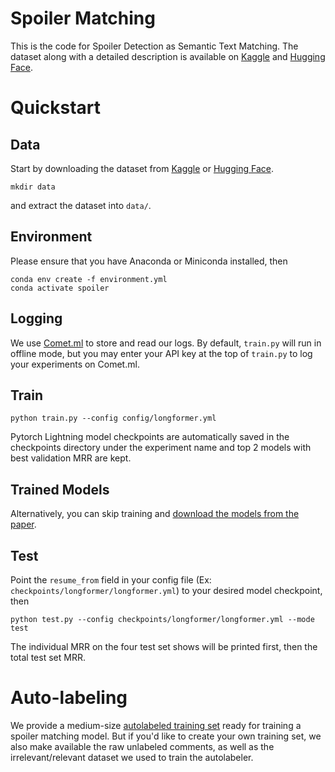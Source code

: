 # Spoiler Matching
This is the code for Spoiler Detection as Semantic Text Matching. The dataset along with a detailed description is available on [Kaggle](https://www.kaggle.com/datasets/bobotran/spoiler-matching) and [Hugging Face](https://huggingface.co/datasets/bobotran/spoiler-matching?clone=true).

# Quickstart
## Data
Start by downloading the dataset from [Kaggle](https://www.kaggle.com/datasets/bobotran/spoiler-matching) or [Hugging Face](https://huggingface.co/datasets/bobotran/spoiler-matching).

    mkdir data

and extract the dataset into `data/`.

## Environment
Please ensure that you have Anaconda or Miniconda installed, then

    conda env create -f environment.yml
    conda activate spoiler

## Logging
We use [Comet.ml](https://www.comet.com/docs/quick-start/) to store and read our logs. By default, `train.py` will run in offline mode, but you may enter your API key at the top of `train.py` to log your experiments on Comet.ml.

## Train

    python train.py --config config/longformer.yml

Pytorch Lightning model checkpoints are automatically saved in the checkpoints directory under the experiment name and top 2 models with best validation MRR are kept.

## Trained Models
Alternatively, you can skip training and [download the models from the paper](https://huggingface.co/bobotran/spoiler-matcher/tree/main?clone=true). 

## Test
Point the `resume_from` field in your config file (Ex: `checkpoints/longformer/longformer.yml`) to your desired model checkpoint, then

    python test.py --config checkpoints/longformer/longformer.yml --mode test

The individual MRR on the four test set shows will be printed first, then the total test set MRR.

# Auto-labeling
We provide a medium-size [autolabeled training set](https://www.kaggle.com/datasets/bobotran/spoiler-matching?select=matching) ready for training a spoiler matching model. But if you'd like to create your own training set, we also make available the raw unlabeled comments, as well as the irrelevant/relevant dataset we used to train the autolabeler.